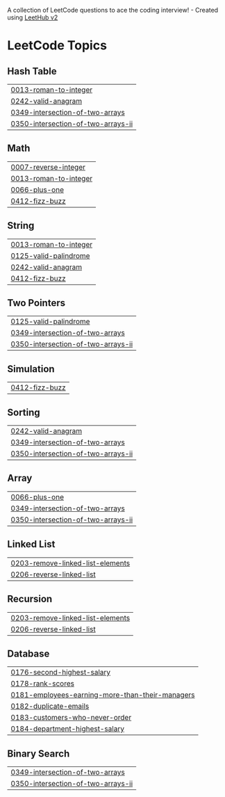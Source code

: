 A collection of LeetCode questions to ace the coding interview! - Created using [LeetHub v2](https://github.com/arunbhardwaj/LeetHub-2.0)
<!---LeetCode Topics Start-->
# LeetCode Topics
## Hash Table
|  |
| ------- |
| [0013-roman-to-integer](https://github.com/shashisingh17402/Leetcode/tree/master/0013-roman-to-integer) |
| [0242-valid-anagram](https://github.com/shashisingh17402/Leetcode/tree/master/0242-valid-anagram) |
| [0349-intersection-of-two-arrays](https://github.com/shashisingh17402/Leetcode/tree/master/0349-intersection-of-two-arrays) |
| [0350-intersection-of-two-arrays-ii](https://github.com/shashisingh17402/Leetcode/tree/master/0350-intersection-of-two-arrays-ii) |
## Math
|  |
| ------- |
| [0007-reverse-integer](https://github.com/shashisingh17402/Leetcode/tree/master/0007-reverse-integer) |
| [0013-roman-to-integer](https://github.com/shashisingh17402/Leetcode/tree/master/0013-roman-to-integer) |
| [0066-plus-one](https://github.com/shashisingh17402/Leetcode/tree/master/0066-plus-one) |
| [0412-fizz-buzz](https://github.com/shashisingh17402/Leetcode/tree/master/0412-fizz-buzz) |
## String
|  |
| ------- |
| [0013-roman-to-integer](https://github.com/shashisingh17402/Leetcode/tree/master/0013-roman-to-integer) |
| [0125-valid-palindrome](https://github.com/shashisingh17402/Leetcode/tree/master/0125-valid-palindrome) |
| [0242-valid-anagram](https://github.com/shashisingh17402/Leetcode/tree/master/0242-valid-anagram) |
| [0412-fizz-buzz](https://github.com/shashisingh17402/Leetcode/tree/master/0412-fizz-buzz) |
## Two Pointers
|  |
| ------- |
| [0125-valid-palindrome](https://github.com/shashisingh17402/Leetcode/tree/master/0125-valid-palindrome) |
| [0349-intersection-of-two-arrays](https://github.com/shashisingh17402/Leetcode/tree/master/0349-intersection-of-two-arrays) |
| [0350-intersection-of-two-arrays-ii](https://github.com/shashisingh17402/Leetcode/tree/master/0350-intersection-of-two-arrays-ii) |
## Simulation
|  |
| ------- |
| [0412-fizz-buzz](https://github.com/shashisingh17402/Leetcode/tree/master/0412-fizz-buzz) |
## Sorting
|  |
| ------- |
| [0242-valid-anagram](https://github.com/shashisingh17402/Leetcode/tree/master/0242-valid-anagram) |
| [0349-intersection-of-two-arrays](https://github.com/shashisingh17402/Leetcode/tree/master/0349-intersection-of-two-arrays) |
| [0350-intersection-of-two-arrays-ii](https://github.com/shashisingh17402/Leetcode/tree/master/0350-intersection-of-two-arrays-ii) |
## Array
|  |
| ------- |
| [0066-plus-one](https://github.com/shashisingh17402/Leetcode/tree/master/0066-plus-one) |
| [0349-intersection-of-two-arrays](https://github.com/shashisingh17402/Leetcode/tree/master/0349-intersection-of-two-arrays) |
| [0350-intersection-of-two-arrays-ii](https://github.com/shashisingh17402/Leetcode/tree/master/0350-intersection-of-two-arrays-ii) |
## Linked List
|  |
| ------- |
| [0203-remove-linked-list-elements](https://github.com/shashisingh17402/Leetcode/tree/master/0203-remove-linked-list-elements) |
| [0206-reverse-linked-list](https://github.com/shashisingh17402/Leetcode/tree/master/0206-reverse-linked-list) |
## Recursion
|  |
| ------- |
| [0203-remove-linked-list-elements](https://github.com/shashisingh17402/Leetcode/tree/master/0203-remove-linked-list-elements) |
| [0206-reverse-linked-list](https://github.com/shashisingh17402/Leetcode/tree/master/0206-reverse-linked-list) |
## Database
|  |
| ------- |
| [0176-second-highest-salary](https://github.com/shashisingh17402/Leetcode/tree/master/0176-second-highest-salary) |
| [0178-rank-scores](https://github.com/shashisingh17402/Leetcode/tree/master/0178-rank-scores) |
| [0181-employees-earning-more-than-their-managers](https://github.com/shashisingh17402/Leetcode/tree/master/0181-employees-earning-more-than-their-managers) |
| [0182-duplicate-emails](https://github.com/shashisingh17402/Leetcode/tree/master/0182-duplicate-emails) |
| [0183-customers-who-never-order](https://github.com/shashisingh17402/Leetcode/tree/master/0183-customers-who-never-order) |
| [0184-department-highest-salary](https://github.com/shashisingh17402/Leetcode/tree/master/0184-department-highest-salary) |
## Binary Search
|  |
| ------- |
| [0349-intersection-of-two-arrays](https://github.com/shashisingh17402/Leetcode/tree/master/0349-intersection-of-two-arrays) |
| [0350-intersection-of-two-arrays-ii](https://github.com/shashisingh17402/Leetcode/tree/master/0350-intersection-of-two-arrays-ii) |
<!---LeetCode Topics End-->